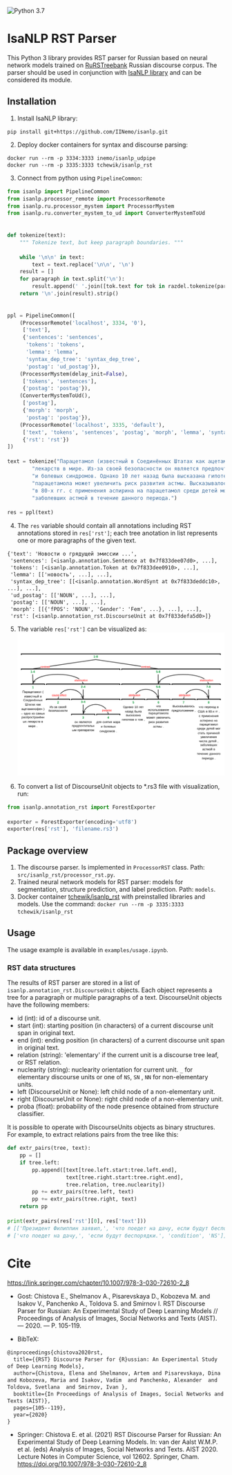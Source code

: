 ![Python 3.7](https://img.shields.io/badge/python-3.7-green.svg)

# IsaNLP RST Parser

This Python 3 library provides RST parser for Russian based on neural network models trained
on [RuRSTreebank](https://rstreebank.ru/) Russian discourse corpus. The parser should be used in conjunction
with [IsaNLP library](https://github.com/IINemo/isanlp) and can be considered its module.

## Installation

1. Install IsaNLP library:

```
pip install git+https://github.com/IINemo/isanlp.git
```  

2. Deploy docker containers for syntax and discourse parsing:

```
docker run --rm -p 3334:3333 inemo/isanlp_udpipe
docker run --rm -p 3335:3333 tchewik/isanlp_rst
```  

3. Connect from python using `PipelineCommon`:

```python
from isanlp import PipelineCommon
from isanlp.processor_remote import ProcessorRemote
from isanlp.ru.processor_mystem import ProcessorMystem
from isanlp.ru.converter_mystem_to_ud import ConverterMystemToUd


def tokenize(text):
    """ Tokenize text, but keep paragraph boundaries. """

    while '\n\n' in text:
        text = text.replace('\n\n', '\n')
    result = []
    for paragraph in text.split('\n'):
        result.append(' '.join([tok.text for tok in razdel.tokenize(paragraph)]))
    return '\n'.join(result).strip()


ppl = PipelineCommon([
    (ProcessorRemote('localhost', 3334, '0'),
     ['text'],
     {'sentences': 'sentences',
      'tokens': 'tokens',
      'lemma': 'lemma',
      'syntax_dep_tree': 'syntax_dep_tree',
      'postag': 'ud_postag'}),
    (ProcessorMystem(delay_init=False),
     ['tokens', 'sentences'],
     {'postag': 'postag'}),
    (ConverterMystemToUd(),
     ['postag'],
     {'morph': 'morph',
      'postag': 'postag'}),
    (ProcessorRemote('localhost', 3335, 'default'),
     ['text', 'tokens', 'sentences', 'postag', 'morph', 'lemma', 'syntax_dep_tree'],
     {'rst': 'rst'})
])

text = tokenize("Парацетамол (известный в Соединённых Штатах как ацетаминофен) – одно из самых распространённых "
        "лекарств в мире. Из-за своей безопасности он является предпочтительным препаратом для снятия жара "
        "и болевых синдромов. Однако 10 лет назад была высказана гипотеза о том, что использование "
        "парацетамола может увеличить риск развития астмы. Высказывалось предположение, что переход в США "
        "в 80-х гг. с применения аспирина на парацетамол среди детей мог стать причиной увеличения числа детей, "
        "заболевших астмой в течение данного периода.")

res = ppl(text)
```   

4. The `res` variable should contain all annotations including RST annotations stored in `res['rst']`; each tree
   anotation in list represents one or more paragraphs of the given text.

```
{'text': 'Новости о грядущей эмиссии ...',
 'sentences': [<isanlp.annotation.Sentence at 0x7f833dee07d0>, ...],
 'tokens': [<isanlp.annotation.Token at 0x7f833dee0910>, ...],
 'lemma': [['новость', ...], ...],
 'syntax_dep_tree': [[<isanlp.annotation.WordSynt at 0x7f833deddc10>, ...], ...],
 'ud_postag': [['NOUN', ...], ...],
 'postag': [['NOUN', ...], ...],
 'morph': [[{'fPOS': 'NOUN', 'Gender': 'Fem', ...}, ...], ...],
 'rst': [<isanlp.annotation_rst.DiscourseUnit at 0x7f833defa5d0>]}
```

5. The variable `res['rst']` can be visualized as:  
   <img src="examples/example.rs3.png" width="700">

6. To convert a list of DiscourseUnit objects to *.rs3 file with visualization, run:

```python
from isanlp.annotation_rst import ForestExporter

exporter = ForestExporter(encoding='utf8')
exporter(res['rst'], 'filename.rs3')
```

## Package overview

1. The discourse parser. Is implemented in `ProcessorRST` class. Path: `src/isanlp_rst/processor_rst.py`.
2. Trained neural network models for RST parser: models for segmentation, structure prediction, and label prediction.
   Path: `models`.
3. Docker container [tchewik/isanlp_rst](https://hub.docker.com/r/tchewik/isanlp_rst/) with preinstalled
   libraries and models. Use the command: `docker run --rm -p 3335:3333 tchewik/isanlp_rst`

## Usage

The usage example is available in `examples/usage.ipynb`.

### RST data structures

The results of RST parser are stored in a list of `isanlp.annotation_rst.DiscourseUnit` objects. Each object represents
a tree for a paragraph or multiple paragraphs of a text.
DiscourseUnit objects have the following members:

* id (int): id of a discourse unit.
* start (int): starting position (in characters) of a current discourse unit span in original text.
* end (int): ending position (in characters) of a current discourse unit span in original text.
* relation (string): 'elementary' if the current unit is a discourse tree leaf, or RST relation.
* nuclearity (string): nuclearity orientation for current unit. `_` for elementary discourse units or one of `NS`, `SN`
  , `NN` for non-elementary units.
* left (DiscourseUnit or None): left child node of a non-elementary unit.
* right (DiscourseUnit or None): right child node of a non-elementary unit.
* proba (float): probability of the node presence obtained from structure classifier.

It is possible to operate with DiscourseUnits objects as binary structures. For example, to extract relations pairs from
the tree like this:

```python
def extr_pairs(tree, text):
    pp = []
    if tree.left:
        pp.append([text[tree.left.start:tree.left.end],
                   text[tree.right.start:tree.right.end],
                   tree.relation, tree.nuclearity])
        pp += extr_pairs(tree.left, text)
        pp += extr_pairs(tree.right, text)
    return pp

print(extr_pairs(res['rst'][0], res['text']))
# [['Президент Филиппин заявил,', 'что поедет на дачу, если будут беспорядки.', 'attribution', 'SN'], 
# ['что поедет на дачу,', 'если будут беспорядки.', 'condition', 'NS']]
```  

# Cite

https://link.springer.com/chapter/10.1007/978-3-030-72610-2_8

* Gost:
  Chistova E., Shelmanov A., Pisarevskaya D., Kobozeva M. and Isakov V., Panchenko A., Toldova S. and Smirnov I. RST
  Discourse Parser for Russian: An Experimental Study of Deep Learning Models // Proceedings of Analysis of Images,
  Social Networks and Texts (AIST). — 2020. — P. 105-119.

* BibTeX:

```
@inproceedings{chistova2020rst,
  title={{RST} Discourse Parser for {R}ussian: An Experimental Study of Deep Learning Models},
  author={Chistova, Elena and Shelmanov, Artem and Pisarevskaya, Dina and Kobozeva, Maria and Isakov, Vadim  and Panchenko, Alexander  and Toldova, Svetlana  and Smirnov, Ivan },
  booktitle={In Proceedings of Analysis of Images, Social Networks and Texts (AIST)},
  pages={105--119},
  year={2020}
}
```

* Springer:
  Chistova E. et al. (2021) RST Discourse Parser for Russian: An Experimental Study of Deep Learning Models. In: van der
  Aalst W.M.P. et al. (eds) Analysis of Images, Social Networks and Texts. AIST 2020. Lecture Notes in Computer Science,
  vol 12602. Springer, Cham. https://doi.org/10.1007/978-3-030-72610-2_8  
